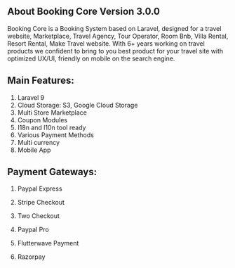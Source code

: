 ## About Booking Core Version 3.0.0
Booking Core is a Booking System based on Laravel, designed for a travel website, Marketplace, Travel Agency, Tour Operator, Room Bnb, Villa Rental, Resort Rental, Make Travel website. With 6+ years working on travel products we confident to bring to you best product for your travel site with optimized UX/UI, friendly on mobile on the search engine.

## Main Features:

1. Laravel 9
2. Cloud Storage: S3, Google Cloud Storage
3. Multi Store Marketplace
4. Coupon Modules
5. I18n and l10n tool ready
6. Various Payment Methods
7. Multi currency
8. Mobile App

## Payment Gateways:

1. Paypal Express

2. Stripe Checkout

3. Two Checkout

4. Paypal Pro

5. Flutterwave Payment

6. Razorpay


